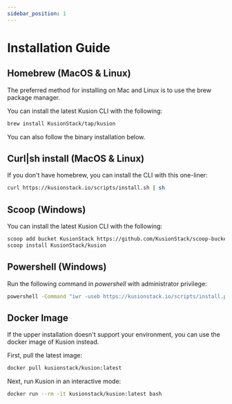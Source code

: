 ```yaml
---
sidebar_position: 1
---
```


# Installation Guide

## Homebrew (MacOS & Linux)

The preferred method for installing on Mac and Linux is to use the brew package manager.

You can install the latest Kusion CLI with the following:

```bash
brew install KusionStack/tap/kusion
```

You can also follow the binary installation below.

## Curl|sh install (MacOS & Linux)

If you don't have homebrew, you can install the CLI with this one-liner:

```bash
curl https://kusionstack.io/scripts/install.sh | sh
```

## Scoop (Windows)

You can install the latest Kusion CLI with the following:

```bash
scoop add bucket KusionStack https://github.com/KusionStack/scoop-bucket.git
scoop install KusionStack/kusion
``` 

## Powershell (Windows)

Run the following command in *powershell* with administrator privilege:

```bash
powershell -Command "iwr -useb https://kusionstack.io/scripts/install.ps1 | iex"
```

## Docker Image

If the upper installation doesn't support your environment, you can use the docker image of Kusion instead.

First, pull the latest image:

```bash
docker pull kusionstack/kusion:latest
```

Next, run Kusion in an interactive mode:

```bash
docker run --rm -it kusionstack/kusion:latest bash
```

